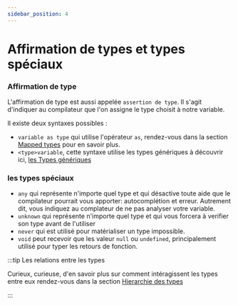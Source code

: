 ```yaml
---
sidebar_position: 4
---
```


# Affirmation de types et types spéciaux

### Affirmation de type

L'affirmation de type est aussi appelée `assertion de type`. Il s'agit d'indiquer au compilateur que l'on assigne le type choisit à notre variable.

Il existe deux syntaxes possibles :

- `variable as type` qui utilise l'opérateur `as`, rendez-vous dans la section [Mapped types](../typescript/mapped-types.md) pour en savoir plus.
- `<type>variable`, cette syntaxe utilise les types génériques à découvrir ici, [les Types génériques](../typescript/generic.md)

### les types spéciaux

- `any` qui représente n'importe quel type et qui désactive toute aide que le compilateur pourrait vous apporter: autocomplétion et erreur. Autrement dit, vous indiquez au complateur de ne pas analyser votre variable.
- `unknown` qui représente n'importe quel type et qui vous forcera à verifier son type avant de l'utiliser
- `never` qui est utilisé pour matérialiser un type impossible.
- `void` peut recevoir que les valeur `null` ou `undefined`, principalement utilisé pour typer les retours de fonction.

:::tip Les relations entre les types

Curieux, curieuse, d'en savoir plus sur comment intéragissent les types entre eux rendez-vous dans la section [Hierarchie des types](img/ts_types_hierarchy.png)

:::
